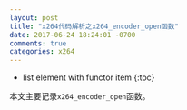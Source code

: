 ```yaml
---
layout: post
title: "x264代码解析之x264_encoder_open函数"
date: 2017-06-24 18:24:01 -0700
comments: true
categories: x264
---
```


* list element with functor item
{:toc}

本文主要记录`x264_encoder_open`函数。  

<!--more-->



